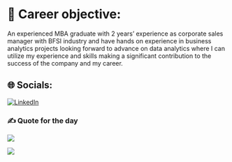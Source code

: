 # 💫 Career objective:
An experienced MBA graduate with 2 years’ experience as corporate sales manager with BFSI industry and have hands on experience in business analytics projects looking forward to advance on data analytics where I can utilize my experience and skills making a significant contribution to the success of the company and my career. 


## 🌐 Socials:
[![LinkedIn](https://img.shields.io/badge/LinkedIn-%230077B5.svg?logo=linkedin&logoColor=white)](https://www.linkedin.com/in/jaimo-jerome-270716211/) 


### ✍️ Quote for the day
![](https://quotes-github-readme.vercel.app/api?type=horizontal&theme=radical)


![](https://visitcount.itsvg.in/api?id=geojaimo&icon=0&color=0)


